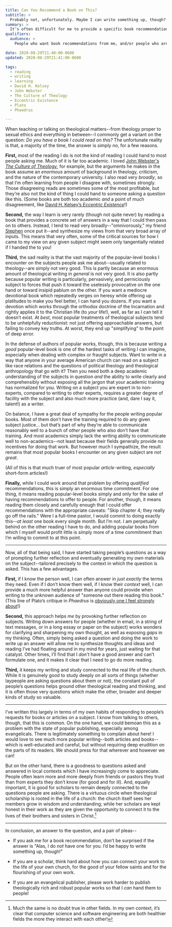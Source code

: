 ```yaml
---
title: Can You Recommend a Book on This?
subtitle: >
  Probably not, unfortunately. Maybe I can write something up, though?
summary: >
  It’s often difficult for me to provide a specific book recommendation for a given topic--because the things I read and the way I learn conspire against it. But that is not the final word on the subject.
qualifiers:
  audience: >
    People who want book recommendations from me, and/or people who are thinking about thinking and learning in general.

date: 2020-08-29T21:40:00-0600
updated: 2020-08-29T21:41:00-0600

tags:
  - reading
  - writing
  - learning
  - David H. Kelsey
  - John Webster
  - The Culture of Theology
  - Eccentric Existence
  - Plato
  - Phaedrus

---
```


When teaching or talking on theological matters--from theology proper to sexual ethics and everything in between--I commonly get a variant on the question: <i>Do you have a book I could read on this?</i> The unfortunate reality is that, a majority of the time, the answer is simply <i>no</i>, for a few reasons.

**First,** most of the reading I do is not the kind of reading I could hand to most people asking me. Much of it is far too academic. I loved [John Webster's <cite>The Culture of Theology</cite>](https://v5.chriskrycho.com/topics/the-culture-of-theology), for example, but the arguments he makes in the book assume an *enormous* amount of background in theology, criticism, and the nature of the contemporary university. I also read very *broadly*, so that I’m often learning from people I disagree with, sometimes strongly. Those disagreeing reads are sometimes some of the most profitable, but they’re also not the kind of thing I could hand to someone asking a question like this. (Some books are both too academic *and* a point of much disagreement, like [David H. Kelsey’s <cite>Eccentric Existence</cite>](https://v5.chriskrycho.com/topics/eccentric-existence)!) 

**Second,** the way I learn is very rarely (though not quite never) by reading a book that provides a concrete set of answers in a way that I could then pass on to others. Instead, I tend to read very broadly--"omnivorously," my friend [Stephen](https://stephencarradini.com) once put it--and synthesize my views from that very broad array of inputs. This means that very often, some of the critical sources for how I came to my view on any given subject might seem only tangentially related if I handed the to you!

**Third,** the sad reality is that the vast majority of the popular-level books I encounter on the subjects people ask me about--usually related to theology--are simply not very good. This is partly because an enormous amount of theological writing in *general* is not very good. It is also partly because popular writing is particularly, pervasively, and perniciously subject to forces that push it toward the uselessly provocative on the one hand or toward insipid pablum on the other. If you want a mediocre devotional book which repeatedly verges on heresy while offering up platitudes to make you feel better, I can hand you dozens. If you want a devotion which works through the orthodox doctrine of the Incarnation and rightly applies it to the Christian life (to *your* life!), well, as far as I can tell it doesn’t exist. At *best*, most popular treatments of theological subjects tend to be unhelpfully reductionist: not just offering approachable answers, but failing to convey key truths. At worst, they end up "simplifying" to the point of deep error.

In the defense of authors of popular works, though, this is because writing a *good* popular-level book is one of the hardest tasks of writing I can imagine, especially when dealing with complex or fraught subjects. Want to write in a way that anyone in your average American church can read on a subject like race relations and the questions of political theology and theological anthropology that go with it? Then you need both a deep academic understanding of the subjects in question *and* the ability to write clearly and comprehensibly without exposing all the jargon that your academic training has normalized for you. Writing on a subject you are expert in to non-experts, compared to writing to other experts, requires a greater degree of facility with the subject and also much more practice (and, dare I say it, talent!) as a writer. 

On balance, I have a great deal of sympathy for the people writing popular books. Most of them don’t have the training required to do any given subject justice… but that’s part of why they’re able to communicate reasonably well to a bunch of *other* people who also don’t have that training. And most academics simply lack the writing ability to communicate well to non-academics--not least because their fields generally provide no incentives for doing that work. But however much I sympathize, the result remains that most popular books I encounter on any given subject are *not great*.

(All of this is that much truer of most popular *article*-writing, *especially* short-form articles!)

**Finally,** while I could work around that problem by offering *qualified* recommendations, this is simply an enormous time commitment. For one thing, it means reading popular-level books simply and only for the sake of having recommendations to offer to people. For another, though, it means reading them closely and carefully enough that I could offer recommendations with the appropriate caveats: "Skip chapter 4; they really go off the rails." Were I a full-time pastor, I would commit to doing exactly this--*at least* one book every single month. But I’m not. I am perpetually behind on the other reading I have to do, and adding popular books from which I myself would profit little is simply more of a time commitment than I’m willing to commit to at this point.

---- 

Now, all of that being said, I have started taking people’s questions as a way of prompting further reflection and eventually generating my *own* materials on the subject--tailored precisely to the context in which the question is asked. This has a few advantages.

**First,** if I know the person well, I can often answer in *just exactly* the terms they need. Even if I don’t know them well, if I know their *context* well, I can provide a much more helpful answer than anyone could provide when writing to the unknown audience of "someone out there reading this book." (This line of Plato’s critique in <cite>Phaedrus</cite> is [obviously one I feel strongly about](https://v4.chriskrycho.com/2018/assumed-audiences.html "Assumed Audiences")!)

**Second,** this approach helps *me* by provoking further reflection on subjects. Writing down answers for people (whether in email, in a string of text messages, or in a long essay or paper on the subject) works wonders for clarifying and sharpening my own thought, as well as exposing *gaps* in my thinking. Often, simply being asked a question and doing the work to write up an answer will allow me to synthesize thoughts and ideas and reading I’ve had floating around in my mind for years, just waiting for that catalyst. Other times, I’ll find that I *don’t* have a good answer and can’t formulate one, and it makes it clear that I need to go do more reading.

**Third,** it keeps my writing and study connected to the real life of the church. While it is genuinely good to study deeply on all sorts of things (whether laypeople are asking questions about them or not), the constant pull of people’s questions helps ground other theological reading and thinking, and it is often those very questions which make the other, broader and deeper kinds of study so valuable.

---- 

I’ve written this largely in terms of my own habits of responding to people’s requests for books or articles on a subject. I know from talking to others, though, that this is common. On the one hand, we could bemoan this as a problem with the state of popular publishing, especially among evangelicals. There is legitimately something to complain about here! I would love to see much more popular writing--both articles and books--which is well-educated and careful, but without requiring deep erudition on the parts of its readers. We should press for that wherever and however we can!

But on the other hand, there is a goodness to questions asked and answered in local contexts which I have increasingly come to appreciate. People often learn more and more deeply from friends or pastors they trust than from experts they don’t know (for good and for ill). And, equally important, it is good for scholars to remain deeply connected to the questions people are asking. There is a virtuous circle when theological scholarship is rooted in the life of a church: the church itself sees her members grow in wisdom and understanding; while her scholars are kept honest in their work as they are given the opportunity to connect it to the lives of their brothers and sisters in Christ.[^1]

---- 

In conclusion, an answer to the question, and a pair of pleas--

- If you ask me for a book recommendation, don’t be surprised if the answer is "Alas, I do *not* have one for you. I’d be happy to write something up, though!"

- If you are a scholar, think hard about how you can connect your work to the life of your own church, for the good of your fellow saints and for the flourishing of your own work.

- If you are an evangelical publisher, please work harder to publish theologically rich and robust popular works so that I *can* hand them to people!



[^1]: Much the same is no doubt true in other fields. In my own context, it’s clear that computer science and software engineering are both healthier fields the more they interact with each other!